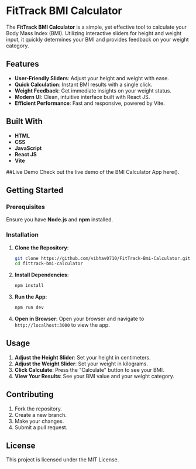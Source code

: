 # FitTrack BMI Calculator

The **FitTrack BMI Calculator** is a simple, yet effective tool to calculate your Body Mass Index (BMI). Utilizing interactive sliders for height and weight input, it quickly determines your BMI and provides feedback on your weight category.

## Features

- **User-Friendly Sliders**: Adjust your height and weight with ease.
- **Quick Calculation**: Instant BMI results with a single click.
- **Weight Feedback**: Get immediate insights on your weight status.
- **Modern UI**: Clean, intuitive interface built with React JS.
- **Efficient Performance**: Fast and responsive, powered by Vite.

## Built With

- **HTML**
- **CSS**
- **JavaScript**
- **React JS**
- **Vite**

##Live Demo
Check out the live demo of the BMI Calculator App here().

## Getting Started

### Prerequisites

Ensure you have **Node.js** and **npm** installed.

### Installation

1. **Clone the Repository**:
   ```sh
   git clone https://github.com/vibhav0710/FitTrack-Bmi-Calculator.git
   cd fittrack-bmi-calculator
   ```

2. **Install Dependencies**:
   ```sh
   npm install
   ```

3. **Run the App**:
   ```sh
   npm run dev
   ```

4. **Open in Browser**:
   Open your browser and navigate to `http://localhost:3000` to view the app.

## Usage

1. **Adjust the Height Slider**: Set your height in centimeters.
2. **Adjust the Weight Slider**: Set your weight in kilograms.
3. **Click Calculate**: Press the "Calculate" button to see your BMI.
4. **View Your Results**: See your BMI value and your weight category.

## Contributing

1. Fork the repository.
2. Create a new branch.
3. Make your changes.
4. Submit a pull request.

## License

This project is licensed under the MIT License.
